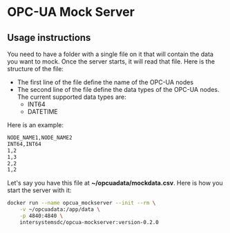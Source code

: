 # OPC-UA Mock Server

## Usage instructions

You need to have a folder with a single file on it that will contain the data you want to mock. Once the server
starts, it will read that file. Here is the structure of the file:
* The first line of the file define the name of the OPC-UA nodes
* The second line of the file define the data types of the OPC-UA nodes. The current supported data types are:
  * INT64
  * DATETIME

Here is an example:

```bash
NODE_NAME1,NODE_NAME2
INT64,INT64
1,2
1,3
2,2
1,2
```

Let's say you have this file at **~/opcuadata/mockdata.csv**. Here is how you start the server with it:

```bash
docker run --name opcua_mockserver --init --rm \
    -v ~/opcuadata:/app/data \
    -p 4840:4840 \
    intersystemsdc/opcua-mockserver:version-0.2.0
```
